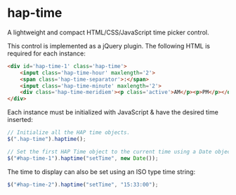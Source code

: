 # hap-time
A lightweight and compact HTML/CSS/JavaScript time picker control. 

This control is implemented as a jQuery plugin. The following HTML is required for each instance:

```html
<div id='hap-time-1' class='hap-time'>
    <input class='hap-time-hour' maxlength='2'>
    <span class='hap-time-separator'>:</span>
    <input class='hap-time-minute' maxlength='2'>
    <div class='hap-time-meridiem'><p class='active'>AM</p><p>PM</p></div>
</div>
```

Each instance must be initialized with JavaScript & have the desired time inserted:

```javascript
// Initialize all the HAP time objects.
$(".hap-time").haptime();

// Set the first HAP Time object to the current time using a Date object.
$("#hap-time-1").haptime("setTime", new Date());
```

The time to display can also be set using an ISO type time string:

```javascript
$("#hap-time-2").haptime("setTime", "15:33:00");
```
